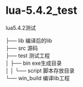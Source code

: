 # lua-5.4.2_test
lua5.4.2测试

├── lib           编译后的lib    
├── src           源码    
├── test          测试工程   
│   ├── bin       exe生成目录    
│   │   └── script 脚本存放目录    
└── win_build     编译lib工程   
